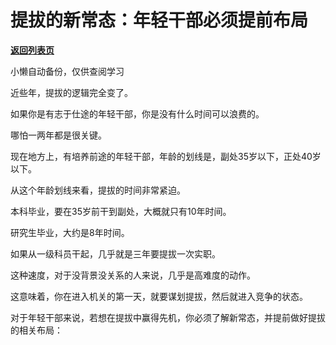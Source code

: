 # 提拔的新常态：年轻干部必须提前布局

[**返回列表页**](/gzh/费曼的小茶馆)

小懒自动备份，仅供查阅学习

近些年，提拔的逻辑完全变了。

如果你是有志于仕途的年轻干部，你是没有什么时间可以浪费的。

哪怕一两年都是很关键。

现在地方上，有培养前途的年轻干部，年龄的划线是，副处35岁以下，正处40岁以下。

从这个年龄划线来看，提拔的时间非常紧迫。

本科毕业，要在35岁前干到副处，大概就只有10年时间。  

研究生毕业，大约是8年时间。

如果从一级科员干起，几乎就是三年要提拔一次实职。

这种速度，对于没背景没关系的人来说，几乎是高难度的动作。  

这意味着，你在进入机关的第一天，就要谋划提拔，然后就进入竞争的状态。

对于年轻干部来说，若想在提拔中赢得先机，你必须了解新常态，并提前做好提拔的相关布局：

